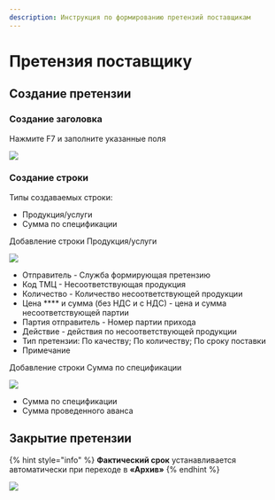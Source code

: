 ```yaml
---
description: Инструкция по формированию претензий поставщикам
---
```


# Претензия поставщику

## Создание претензии

### Создание заголовка

Нажмите F7 и заполните указанные поля

![](<../../../.gitbook/assets/image (620).png>)

### Создание строки

Типы создаваемых строки:

* Продукция/услуги
* Сумма по спецификации

Добавление строки Продукция/услуги

![](<../../../.gitbook/assets/image (685).png>)

* Отправитель - Служба формирующая претензию
* Код ТМЦ - Несоответствующая продукция
* Количество - Количество несоответствующей продукции
* Цена **** и сумма (без НДС и с НДС)  - цена и сумма несоответствующей партии
* Партия отправитель - Номер партии прихода
* Действие - действия по несоответствующей продукции
* Тип претензии: По качеству; По количеству; По сроку поставки
* Примечание

Добавление строки Сумма по спецификации

![](<../../../.gitbook/assets/image (144).png>)

* Сумма по спецификации
* Сумма проведенного аванса

## **Закрытие претензии**

{% hint style="info" %}
**Фактический срок** устанавливается автоматически при переходе в **«Архив»**
{% endhint %}

![](<../../../.gitbook/assets/6 (77).png>)
